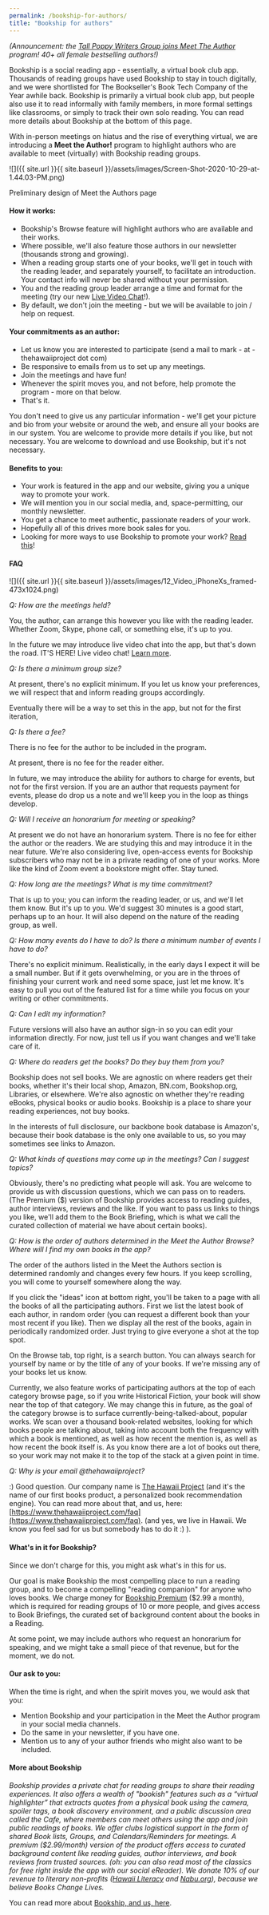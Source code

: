 ```yaml
---
permalink: /bookship-for-authors/
title: "Bookship for authors"
---
```


_(Announcement: the [Tall Poppy Writers Group joins Meet The Author](https://tallpoppies.org/wp-content/uploads/2021/01/TPW-Bookship-Release.pdf) program! 40+ all female bestselling authors!)_

Bookship is a social reading app - essentially, a virtual book club app. Thousands of reading groups have used Bookship to stay in touch digitally, and we were shortlisted for The Bookseller's Book Tech Company of the Year awhile back. Bookship is primarily a virtual book club app, but people also use it to read informally with family members, in more formal settings like classrooms, or simply to track their own solo reading. You can read more details about Bookship at the bottom of this page.

With in-person meetings on hiatus and the rise of everything virtual, we are introducing a **Meet the Author!** program to highlight authors who are available to meet (virtually) with Bookship reading groups.

![]({{ site.url }}{{ site.baseurl }}/assets/images/Screen-Shot-2020-10-29-at-1.44.03-PM.png)

Preliminary design of Meet the Authors page


#### How it works:

- Bookship's Browse feature will highlight authors who are available and their works.
- Where possible, we'll also feature those authors in our newsletter (thousands strong and growing).
- When a reading group starts one of your books, we'll get in touch with the reading leader, and separately yourself, to facilitate an introduction. Your contact info will never be shared without your permission.
- You and the reading group leader arrange a time and format for the meeting (try our new [Live Video Chat](https://blog.bookshipapp.com/2021/03/11/%f0%9f%8e%a6%f0%9f%8e%ac%f0%9f%93%96-are-you-not-entertained-live-video-in-bookship-march-2021/)!).
- By default, we don't join the meeting - but we will be available to join / help on request.

#### Your commitments as an author:

- Let us know you are interested to participate (send a mail to mark - at - thehawaiiproject dot com)
- Be responsive to emails from us to set up any meetings.
- Join the meetings and have fun!
- Whenever the spirit moves you, and not before, help promote the program - more on that below.
- That's it.

You don't need to give us any particular information - we'll get your picture and bio from your website or around the web, and ensure all your books are in our system. You are welcome to provide more details if you like, but not necessary. You are welcome to download and use Bookship, but it's not necessary.

#### Benefits to you:

- Your work is featured in the app and our website, giving you a unique way to promote your work.
- We will mention you in our social media, and, space-permitting, our monthly newsletter.
- You get a chance to meet authentic, passionate readers of your work.
- Hopefully all of this drives more book sales for you.
- Looking for more ways to use Bookship to promote your work? [Read this](https://blog.bookshipapp.com/2021/04/13/how-to-use-bookship-to-connect-with-readers/)!

#### FAQ

![]({{ site.url }}{{ site.baseurl }}/assets/images/12_Video_iPhoneXs_framed-473x1024.png)

_Q: How are the meetings held?_

You, the author, can arrange this however you like with the reading leader. Whether Zoom, Skype, phone call, or something else, it's up to you.

In the future we may introduce live video chat into the app, but that's down the road. IT'S HERE! Live video chat! [Learn more](https://blog.bookshipapp.com/2021/03/11/%f0%9f%8e%a6%f0%9f%8e%ac%f0%9f%93%96-are-you-not-entertained-live-video-in-bookship-march-2021/).

_Q: Is there a minimum group size?_

At present, there's no explicit minimum. If you let us know your preferences, we will respect that and inform reading groups accordingly.

Eventually there will be a way to set this in the app, but not for the first iteration,

_Q: Is there a fee?_

There is no fee for the author to be included in the program.

At present, there is no fee for the reader either.

In future, we may introduce the ability for authors to charge for events, but not for the first version. If you are an author that requests payment for events, please do drop us a note and we'll keep you in the loop as things develop.

_Q: Will I receive an honorarium for meeting or speaking?_

At present we do not have an honorarium system. There is no fee for either the author or the readers. We are studying this and may introduce it in the near future. We're also considering live, open-access events for Bookship subscribers who may not be in a private reading of one of your works. More like the kind of Zoom event a bookstore might offer. Stay tuned.

_Q: How long are the meetings? What is my time commitment?_

That is up to you; you can inform the reading leader, or us, and we'll let them know. But it's up to you. We'd suggest 30 minutes is a good start, perhaps up to an hour. It will also depend on the nature of the reading group, as well.

_Q: How many events do I have to do? Is there a minimum number of events I have to do?_

There's no explicit minimum. Realistically, in the early days I expect it will be a small number. But if it gets overwhelming, or you are in the throes of finishing your current work and need some space, just let me know. It's easy to pull you out of the featured list for a time while you focus on your writing or other commitments.

_Q: Can I edit my information?_

Future versions will also have an author sign-in so you can edit your information directly. For now, just tell us if you want changes and we'll take care of it.

_Q: Where do readers get the books? Do they buy them from you?_

Bookship does not sell books. We are agnostic on where readers get their books, whether it's their local shop, Amazon, BN.com, Bookshop.org, Libraries, or elsewhere. We're also agnostic on whether they're reading eBooks, physical books or audio books. Bookship is a place to share your reading experiences, not buy books.

In the interests of full disclosure, our backbone book database is Amazon's, because their book database is the only one available to us, so you may sometimes see links to Amazon.

_Q: What kinds of questions may come up in the meetings? Can I suggest topics?_

Obviously, there's no predicting what people will ask. You are welcome to provide us with discussion questions, which we can pass on to readers. (The Premium ($) version of Bookship provides access to reading guides, author interviews, reviews and the like. If you want to pass us links to things you like, we'll add them to the Book Briefing, which is what we call the curated collection of material we have about certain books).

_Q: How is the order of authors determined in the Meet the Author Browse? Where will I find my own books in the app?_

The order of the authors listed in the Meet the Authors section is determined randomly and changes every few hours. If you keep scrolling, you will come to yourself somewhere along the way.

If you click the "ideas" icon at bottom right, you'll be taken to a page with all the books of all the participating authors. First we list the latest book of each author, in random order (you can request a different book than your most recent if you like). Then we display all the rest of the books, again in periodically randomized order. Just trying to give everyone a shot at the top spot.

On the Browse tab, top right, is a search button. You can always search for yourself by name or by the title of any of your books. If we're missing any of your books let us know.

Currently, we also feature works of participating authors at the top of each category browse page, so if you write Historical Fiction, your book will show near the top of that category. We may change this in future, as the goal of the category browse is to surface currently-being-talked-about, popular works. We scan over a thousand book-related websites, looking for which books people are talking about, taking into account both the frequency with which a book is mentioned, as well as how recent the mention is, as well as how recent the book itself is. As you know there are a lot of books out there, so your work may not make it to the top of the stack at a given point in time.

_Q: Why is your email @thehawaiiproject?_

:) Good question. Our company name is [The Hawaii Project](https://www.thehawaiiproject.com) (and it's the name of our first books product, a personalized book recommendation engine). You can read more about that, and us, here: [https://www.thehawaiiproject.com/faq](https://www.thehawaiiproject.com/faq). (and yes, we live in Hawaii. We know you feel sad for us but somebody has to do it :) ).

#### What's in it for Bookship?

Since we don't charge for this, you might ask what's in this for us.

Our goal is make Bookship the most compelling place to run a reading group, and to become a compelling "reading companion" for anyone who loves books. We charge money for [Bookship Premium](https://bookship.app.link/VdxysPq5Wab) ($2.99 a month), which is required for reading groups of 10 or more people, and gives access to Book Briefings, the curated set of background content about the books in a Reading.

At some point, we may include authors who request an honorarium for speaking, and we might take a small piece of that revenue, but for the moment, we do not.

#### Our ask to you:

When the time is right, and when the spirit moves you, we would ask that you:

- Mention Bookship and your participation in the Meet the Author program in your social media channels.
- Do the same in your newsletter, if you have one.
- Mention us to any of your author friends who might also want to be included.

#### More about Bookship

_Bookship provides a private chat for reading groups to share their reading experiences. It also offers a wealth of "bookish" features such as a “virtual highlighter” that extracts quotes from a physical book using the camera, spoiler tags, a book discovery environment, and a public discussion area called the Cafe, where members can meet others using the app and join public readings of books. We offer clubs logistical support in the form of shared Book lists, Groups, and Calendars/Reminders for meetings. A premium ($2.99/month) version of the product offers access to curated background content like reading guides, author interviews, and book reviews from trusted sources. (oh: you can also read most of the classics for free right inside the app with our social eReader). We donate 10% of our revenue to literary non-profits ([Hawaii Literacy](http://www.hawaiiliteracy.org/) and [Nabu.org](http://nabu.org/)), because we believe Books Change Lives._ 

You can read more about [Bookship, and us, here](https://www.bookshipapp.com/#/about).
